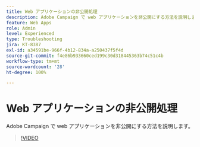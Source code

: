 ```yaml
---
title: Web アプリケーションの非公開処理
description: Adobe Campaign で web アプリケーションを非公開にする方法を説明します。
feature: Web Apps
role: Admin
level: Experienced
type: Troubleshooting
jira: KT-8387
exl-id: a34591be-966f-4b12-834a-a250437f5f4d
source-git-commit: f4e86b933660ced199c30d318445363b74c51c4b
workflow-type: tm+mt
source-wordcount: '28'
ht-degree: 100%

---
```


# Web アプリケーションの非公開処理

Adobe Campaign で web アプリケーションを非公開にする方法を説明します。

>[!VIDEO](https://video.tv.adobe.com/v/335892?quality=12&learn=on)
